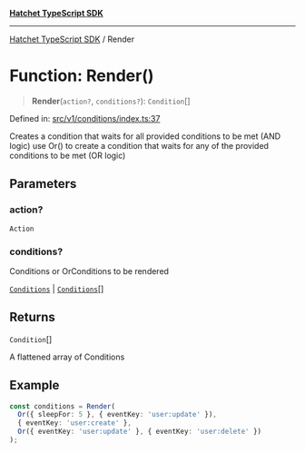 [**Hatchet TypeScript SDK**](../README.md)

***

[Hatchet TypeScript SDK](../README.md) / Render

# Function: Render()

> **Render**(`action?`, `conditions?`): `Condition`[]

Defined in: [src/v1/conditions/index.ts:37](https://github.com/hatchet-dev/hatchet/blob/0288a24f2e9f14787135b399bd47182f4d1260d9/sdks/typescript/src/v1/conditions/index.ts#L37)

Creates a condition that waits for all provided conditions to be met (AND logic)
use Or() to create a condition that waits for any of the provided conditions to be met (OR logic)

## Parameters

### action?

`Action`

### conditions?

Conditions or OrConditions to be rendered

[`Conditions`](../type-aliases/Conditions.md) | [`Conditions`](../type-aliases/Conditions.md)[]

## Returns

`Condition`[]

A flattened array of Conditions

## Example

```ts
const conditions = Render(
  Or({ sleepFor: 5 }, { eventKey: 'user:update' }),
  { eventKey: 'user:create' },
  Or({ eventKey: 'user:update' }, { eventKey: 'user:delete' })
);
```
